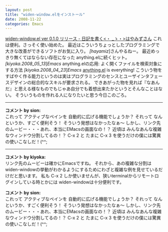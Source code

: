 ```yaml
---
layout: post
title: "widen-window.elをインストール"
date: 2008-11-22
categories: Emacs
---
```

[widen-window.el ver 0.1.0 リリース - 日記を書く<・ _ゝ・>はやみずさん](http://d.hatena.ne.jp/hayamiz/20081115/1226721842)
これは便利。さっそく使い始めた。
最近はこういうちょっとしたプログラミングで大きな改善ができるソフトがお気に入り。
*[hayamiz*]さんやるねー。
最近めっきり無くてはならない存在になった anything.elに続くヒット。
 *[kiyoka.2008_05_13*]*Emacs* anything.elの応用: よく開くファイルを検索対象にする方法
 *[kiyoka.2008_04_23*]*Emacs* [anything.el](http://www.emacswiki.org/cgi-bin/wiki/anything.el) is everything!
こういう物をすばやく作る能力というのは実はプログラミングのセンスとユーザインタフェースデザインの総合的なスキルが要求される。
できあがった物を見れば『なあんだ』と思える様なものでもじゃあ自分でも着想出来たかというとそんなことはない。
そういうものを作れる人になりたいと思う今日このごろ。



---

**コメント by sion:**  
これって アクティブなペインを 自動的に広げる機能でしょうか？
それって なんというか、すごく便利そう！
そういう発想はなかったなぁ～
しかし、リンク先のムービー・・・あれ、本当にEMacsの画面なの！？
近頃は みんなあんな複雑なウィンドウ分割してるの！？
 C-x 2 と たまに C-x 3 を使うだけの僕には驚異の使いこなしだ！(^^;


---

**コメント by kiyoka:**  
リンク先のムービーは確かにEmacsですね。
それから、あの複雑な分割はwiden-windowの挙動がわかるようにするためにわざと複雑な例を見せているだけだと思います。
私も C-x 2 しか使いませんが、狭いterminalからリモートログインしている時とかには widen-windowは十分便利です。

**コメント by sion:**  
これって アクティブなペインを 自動的に広げる機能でしょうか？
それって なんというか、すごく便利そう！
そういう発想はなかったなぁ～
しかし、リンク先のムービー・・・あれ、本当にEMacsの画面なの！？
近頃は みんなあんな複雑なウィンドウ分割してるの！？
 C-x 2 と たまに C-x 3 を使うだけの僕には驚異の使いこなしだ！(^^;
